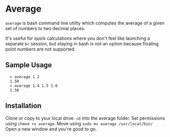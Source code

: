 # Average
`average` is bash command line utility  which computes the average
of a given set of numbers to two decimal places.

It's useful for quick calculations where you don't feel like launching a
separate `bc` session, but staying in bash is not an option because floating
point numbers are not supported.

## Sample Usage
```shell
  > average 1 2
  1.50
  > average 1.4 1.5 1.6
  1.50
  ```

 ## Installation
Clone or copy to your local drive. 
`cd` into the average folder.
Set permissions using `chmod +x average`.
Move using `sudo mv average /usr/local/bin/`  
Open a new window and you're good to go.
